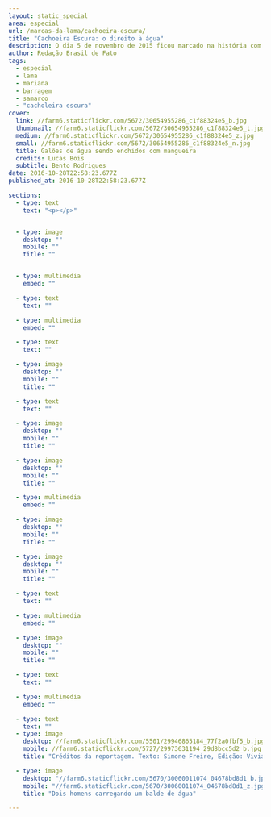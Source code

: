```yaml
---
layout: static_special
area: especial
url: /marcas-da-lama/cachoeira-escura/
title: "Cachoeira Escura: o direito à água"
description: O dia 5 de novembro de 2015 ficou marcado na história com o maior desastre ambiental do país
author: Redação Brasil de Fato
tags:
  - especial
  - lama
  - mariana
  - barragem
  - samarco
  - "cacholeira escura"
cover:
  link: //farm6.staticflickr.com/5672/30654955286_c1f88324e5_b.jpg
  thumbnail: //farm6.staticflickr.com/5672/30654955286_c1f88324e5_t.jpg
  medium: //farm6.staticflickr.com/5672/30654955286_c1f88324e5_z.jpg
  small: //farm6.staticflickr.com/5672/30654955286_c1f88324e5_n.jpg
  title: Galões de água sendo enchidos com mangueira
  credits: Lucas Bois
  subtitle: Bento Rodrigues
date: 2016-10-28T22:58:23.677Z
published_at: 2016-10-28T22:58:23.677Z

sections:
  - type: text
    text: "<p></p>"


  - type: image
    desktop: ""
    mobile: ""
    title: ""


  - type: multimedia
    embed: ""

  - type: text
    text: ""

  - type: multimedia
    embed: ""

  - type: text
    text: ""

  - type: image
    desktop: ""
    mobile: ""
    title: ""

  - type: text
    text: ""

  - type: image
    desktop: ""
    mobile: ""
    title: ""

  - type: image
    desktop: ""
    mobile: ""
    title: ""

  - type: multimedia
    embed: ""

  - type: image
    desktop: ""
    mobile: ""
    title: ""

  - type: image
    desktop: ""
    mobile: ""
    title: ""   

  - type: text
    text: ""  

  - type: multimedia
    embed: ""   

  - type: image
    desktop: ""
    mobile: ""
    title: ""  

  - type: text
    text: ""  

  - type: multimedia
    embed: ""     

  - type: text
    text: ""
  - type: image
    desktop: //farm6.staticflickr.com/5501/29946865184_77f2a0fbf5_b.jpg
    mobile: //farm6.staticflickr.com/5727/29973631194_29d8bcc5d2_b.jpg
    title: "Créditos da reportagem. Texto: Simone Freire, Edição: Viviana Fernandes, Vídeo e Foto: José Eduardo Bernardes e Guilherme Weimann, Arte: Wilcker Morais"

  - type: image
    desktop: "//farm6.staticflickr.com/5670/30060011074_04678bd8d1_b.jpg"
    mobile: "//farm6.staticflickr.com/5670/30060011074_04678bd8d1_z.jpg"
    title: "Dois homens carregando um balde de água"  

---
```

